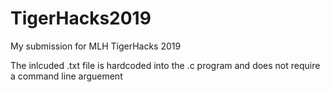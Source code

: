 # TigerHacks2019
My submission for MLH TigerHacks 2019

The inlcuded .txt file is hardcoded into the .c program and does not require a command line arguement
